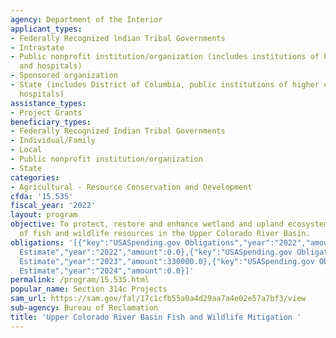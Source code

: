 ```yaml
---
agency: Department of the Interior
applicant_types:
- Federally Recognized lndian Tribal Governments
- Intrastate
- Public nonprofit institution/organization (includes institutions of higher education
  and hospitals)
- Sponsored organization
- State (includes District of Columbia, public institutions of higher education and
  hospitals)
assistance_types:
- Project Grants
beneficiary_types:
- Federally Recognized Indian Tribal Governments
- Individual/Family
- Local
- Public nonprofit institution/organization
- State
categories:
- Agricultural - Resource Conservation and Development
cfda: '15.535'
fiscal_year: '2022'
layout: program
objective: To protect, restore and enhance wetland and upland ecosystems for the conservation
  of fish and wildlife resources in the Upper Colorado River Basin.
obligations: '[{"key":"USASpending.gov Obligations","year":"2022","amount":269158.15},{"key":"SAM.gov
  Estimate","year":"2022","amount":0.0},{"key":"USASpending.gov Obligations","year":"2023","amount":580000.0},{"key":"SAM.gov
  Estimate","year":"2023","amount":330000.0},{"key":"USASpending.gov Obligations","year":"2024","amount":0.0},{"key":"SAM.gov
  Estimate","year":"2024","amount":0.0}]'
permalink: /program/15.535.html
popular_name: Section 314c Projects
sam_url: https://sam.gov/fal/17c1cfb55a0a4d29aa7a4e02e57a7bf3/view
sub-agency: Bureau of Reclamation
title: 'Upper Colorado River Basin Fish and Wildlife Mitigation '
---
```

